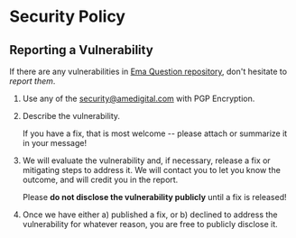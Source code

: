 # Security Policy

## Reporting a Vulnerability


If there are any vulnerabilities in [Ema Question repository]([https://handbook.amedigital.com](https://github.com/AmeDigital/cyber-ctf-ema-question)), don't hesitate to _report them_.

1. Use any of the [security@amedigital.com](https://www.amedigital.com/.well-known/security.txt) with PGP Encryption.
2. Describe the vulnerability.

   If you have a fix, that is most welcome -- please attach or summarize it in your message!

3. We will evaluate the vulnerability and, if necessary, release a fix or mitigating steps to address it. We will contact you to let you know the outcome, and will credit you in the report.

   Please **do not disclose the vulnerability publicly** until a fix is released!

4. Once we have either a) published a fix, or b) declined to address the vulnerability for whatever reason, you are free to publicly disclose it.
